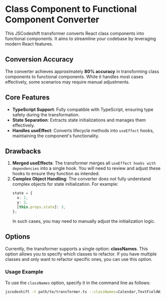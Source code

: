 # Class Component to Functional Component Converter

This JSCodeshift transformer converts React class components into functional components. It aims to streamline your codebase by leveraging modern React features.

## Conversion Accuracy

The converter achieves approximately **80% accuracy** in transforming class components to functional components. While it handles most cases effectively, some scenarios may require manual adjustments.

## Core Features

- **TypeScript Support**: Fully compatible with TypeScript, ensuring type safety during the transformation.
- **State Separation**: Extracts state initializations and manages them effectively.
- **Handles useEffect**: Converts lifecycle methods into `useEffect` hooks, maintaining the component's functionality.

## Drawbacks

1. **Merged useEffects**: The transformer merges all `useEffect hooks with dependencies` into a single hook. You will need to review and adjust these hooks to ensure they function as intended.
2. **Complex Object Handling**: The converter does not fully understand complex objects for state initialization. For example:
   ```ts
   state = {
     x: 1,
     y: 2,
     [this.props.state]: 3,
   };
   ```
   In such cases, you may need to manually adjust the initialization logic.

## Options

Currently, the transformer supports a single option: **classNames**. This option allows you to specify which classes to refactor. If you have multiple classes and only want to refactor specific ones, you can use this option.

### Usage Example

To use the `classNames` option, specify it in the command line as follows:

```bash
jscodeshift -t path/to/transformer.ts --classNames=Calendar,TextFieldWithValidation <path-to-your-files>
```
